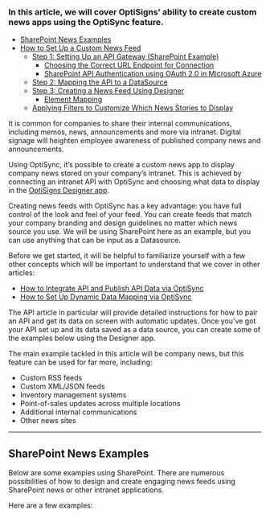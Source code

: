 ### In this article, we will cover OptiSigns’ ability to create custom news apps using the OptiSync feature.

* [SharePoint News Examples](#Examples)
* [How to Set Up a Custom News Feed](#Setup)
  + [Step 1: Setting Up an API Gateway (SharePoint Example)](#Gateway)
    - [Choosing the Correct URL Endpoint for Connection](#Endpoint)
    - [SharePoint API Authentication using OAuth 2.0 in Microsoft Azure](#Authentication)
  + [Step 2: Mapping the API to a DataSource](#DataSource)
  + [Step 3: Creating a News Feed Using Designer](#Designer)
    - [Element Mapping](#Element)
  + [Applying Filters to Customize Which News Stories to Display](#Filters)

It is common for companies to share their internal communications, including memos, news, announcements and more via intranet. Digital signage will heighten employee awareness of published company news and announcements.

Using OptiSync, it’s possible to create a custom news app to display company news stored on your company’s intranet. This is achieved by connecting an intranet API with OptiSync and choosing what data to display in the [OptiSigns Designer app](https://support.optisigns.com/hc/en-us/articles/4404151402899-How-to-use-OptiSigns-Template-Designer-app-to-make-your-Digital-Signs-in-minutes).

Creating news feeds with OptiSync has a key advantage: you have full control of the look and feel of your feed. You can create feeds that match your company branding and design guidelines no matter which news source you use. We will be using SharePoint here as an example, but you can use anything that can be input as a Datasource.

Before we get started, it will be helpful to familiarize yourself with a few other concepts which will be important to understand that we cover in other articles:

* [How to Integrate API and Publish API Data via OptiSync](https://support.optisigns.com/hc/en-us/articles/22875592994195-How-to-Integrate-API-and-Publish-API-Data-via-OptiSync)
* [How to Set Up Dynamic Data Mapping via OptiSync](https://support.optisigns.com/hc/en-us/articles/29217646663187-How-to-Set-Up-Dynamic-Data-Mapping-with-OptiSync)

The API article in particular will provide detailed instructions for how to pair an API and get its data on screen with automatic updates. Once you’ve got your API set up and its data saved as a data source, you can create some of the examples below using the Designer app.

The main example tackled in this article will be company news, but this feature can be used for far more, including:

* Custom RSS feeds
* Custom XML/JSON feeds
* Inventory management systems
* Point-of-sales updates across multiple locations
* Additional internal communications
* Other news sites

---

SharePoint News Examples
------------------------

Below are some examples using SharePoint. There are numerous possibilities of how to design and create engaging news feeds using SharePoint news or other intranet applications.

Here are a few examples: